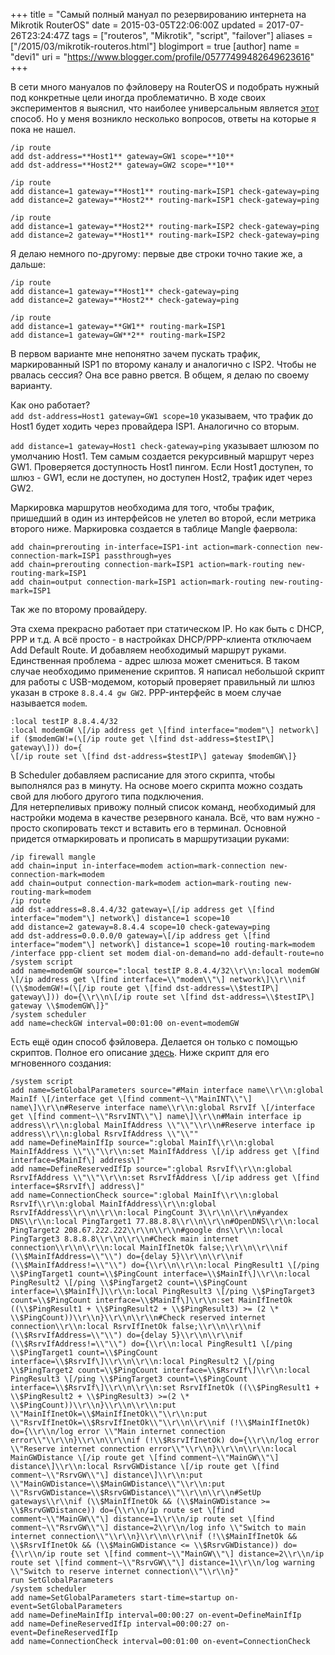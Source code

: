 +++
title = "Самый полный мануал по резервированию интернета на Mikrotik RouterOS"
date = 2015-03-05T22:06:00Z
updated = 2017-07-26T23:24:47Z
tags = ["routeros", "Mikrotik", "script", "failover"]
aliases = ["/2015/03/mikrotik-routeros.html"]
blogimport = true 
[author]
	name = "devi1"
	uri = "https://www.blogger.com/profile/05777499482649623616"
+++

В сети много мануалов по фэйловеру на RouterOS и подобрать нужный под конкретные цели иногда проблематично. В ходе своих экспериментов я выяснил, что наиболее универсальным является [этот](http://wiki.mikrotik.com/wiki/Advanced_Routing_Failover_without_Scripting) способ. Но у меня возникло несколько вопросов, ответы на которые я пока не нашел.  
  
```
/ip route  
add dst-address=**Host1** gateway=GW1 scope=**10**  
add dst-address=**Host2** gateway=GW2 scope=**10**
```
  
```
/ip route  
add distance=1 gateway=**Host1** routing-mark=ISP1 check-gateway=ping  
add distance=2 gateway=**Host2** routing-mark=ISP1 check-gateway=ping
```
  
```
/ip route  
add distance=1 gateway=**Host2** routing-mark=ISP2 check-gateway=ping  
add distance=2 gateway=**Host1** routing-mark=ISP2 check-gateway=ping
```
  
  
Я делаю немного по-другому: первые две строки точно такие же, а дальше:  
```
/ip route  
add distance=1 gateway=**Host1** check-gateway=ping  
add distance=2 gateway=**Host2** check-gateway=ping
```
  
```
/ip route  
add distance=1 gateway=**GW1** routing-mark=ISP1  
add distance=1 gateway=GW**2** routing-mark=ISP2
```
  
В первом варианте мне непонятно зачем пускать трафик, маркированный ISP1 по второму каналу и аналогично с ISP2. Чтобы не рвалась сессия? Она все равно рвется. В общем, я делаю по своему варианту.  
  
Как оно работает?  
`add dst-address=Host1 gateway=GW1 scope=10` указываем, что трафик до Host1 будет ходить через провайдера ISP1. Аналогично со вторым.  
  
`add distance=1 gateway=Host1 check-gateway=ping` указывает шлюзом по умолчанию Host1. Тем самым создается рекурсивный маршрут через GW1. Проверяется доступность Host1 пингом. Если Host1 доступен, то шлюз - GW1, если не доступен, но доступен Host2, трафик идет через GW2.  
  
Маркировка маршрутов необходима для того, чтобы трафик, пришедший в один из интерфейсов не улетел во второй, если метрика второго ниже. Маркировка создается в таблице Mangle фаервола:  
```
add chain=prerouting in-interface=ISP1-int action=mark-connection new-connection-mark=ISP1 passthrough=yes   
add chain=prerouting connection-mark=ISP1 action=mark-routing new-routing-mark=ISP1  
add chain=output connection-mark=ISP1 action=mark-routing new-routing-mark=ISP1  
```
Так же по второму провайдеру.  
  
Эта схема прекрасно работает при статическом IP. Но как быть с DHCP, PPP и т.д. А всё просто - в настройках DHCP/PPP-клиента отключаем Add Default Route. И добавляем необходимый маршрут руками. Единственная проблема - адрес шлюза может смениться. В таком случае необходимо применение скриптов. Я написал небольшой скрипт для работы с USB-модемом, который проверяет правильный ли шлюз указан в строке `8.8.4.4 gw GW2`. PPP-интерфейс в моем случае называется `modem`.  
```
:local testIP 8.8.4.4/32  
:local modemGW \[/ip address get \[find interface="modem"\] network\]  
if ($modemGW!=(\[/ip route get \[find dst-address=$testIP\] gateway\])) do={  
\[/ip route set \[find dst-address=$testIP\] gateway $modemGW\]}  
```
В Scheduler добавляем расписание для этого скрипта, чтобы выполнялся раз в минуту. На основе моего скрипта можно создать свой для любого другого типа подключения.  
Для нетерпеливых привожу полный список команд, необходимый для настройки модема в качестве резервного канала. Всё, что вам нужно - просто скопировать текст и вставить его в терминал. Основной придется отмаркировать и прописать в маршрутизации руками:  
```
/ip firewall mangle  
add chain=input in-interface=modem action=mark-connection new-connection-mark=modem  
add chain=output connection-mark=modem action=mark-routing new-routing-mark=modem  
/ip route  
add dst-address=8.8.4.4/32 gateway=\[/ip address get \[find interface="modem"\] network\] distance=1 scope=10  
add distance=2 gateway=8.8.4.4 scope=10 check-gateway=ping  
add dst-address=0.0.0.0/0 gateway=\[/ip address get \[find interface="modem"\] network\] distance=1 scope=10 routing-mark=modem  
/interface ppp-client set modem dial-on-demand=no add-default-route=no  
/system script  
add name=modemGW source=":local testIP 8.8.4.4/32\\r\\n:local modemGW \[/ip address get \[find interface=\\"modem\\"\] network\]\\r\\nif (\\$modemGW!=(\[/ip route get \[find dst-address=\\$testIP\] gateway\])) do={\\r\\n\[/ip route set \[find dst-address=\\$testIP\] gateway \\$modemGW\]}"  
/system scheduler  
add name=checkGW interval=00:01:00 on-event=modemGW  
```
  
Есть ещё один способ фэйловера. Делается он только с помощью скриптов. Полное его описание [здесь](http://habrahabr.ru/post/141785/). Ниже скрипт для его мгновенного создания:  
```
/system script  
add name=SetGlobalParameters source="#Main interface name\\r\\n:global MainIf \[/interface get \[find comment~\\"MainINT\\"\] name\]\\r\\n#Reserve interface name\\r\\n:global RsrvIf \[/interface get \[find comment~\\"RsrvINT\\"\] name\]\\r\\n#Main interface ip address\\r\\n:global MainIfAddress \\"\\"\\r\\n#Reserve interface ip address\\r\\n:global RsrvIfAddress \\"\\""  
add name=DefineMainIfIp source=":global MainIf\\r\\n:global MainIfAddress \\"\\"\\r\\n:set MainIfAddress \[/ip address get \[find interface=$MainIf\] address\]"  
add name=DefineReservedIfIp source=":global RsrvIf\\r\\n:global RsrvIfAddress \\"\\"\\r\\n:set RsrvIfAddress \[/ip address get \[find interface=$RsrvIf\] address\]"  
add name=ConnectionCheck source=":global MainIf\\r\\n:global RsrvIf\\r\\n:global MainIfAddress\\r\\n:global RsrvIfAddress\\r\\n\\r\\n:local PingCount 3\\r\\n\\r\\n#yandex DNS\\r\\n:local PingTarget1 77.88.8.8\\r\\n\\r\\n#OpenDNS\\r\\n:local PingTarget2 208.67.222.222\\r\\n\\r\\n#google dns\\r\\n:local PingTarget3 8.8.8.8\\r\\n\\r\\n#Check main internet connection\\r\\n\\r\\n:local MainIfInetOk false;\\r\\n\\r\\nif (\\$MainIfAddress=\\"\\") do={delay 5}\\r\\n\\r\\nif (\\$MainIfAddress!=\\"\\") do={\\r\\n\\r\\n:local PingResult1 \[/ping \\$PingTarget1 count=\\$PingCount interface=\\$MainIf\]\\r\\n:local PingResult2 \[/ping \\$PingTarget2 count=\\$PingCount interface=\\$MainIf\]\\r\\n:local PingResult3 \[/ping \\$PingTarget3 count=\\$PingCount interface=\\$MainIf\]\\r\\n:set MainIfInetOk ((\\$PingResult1 + \\$PingResult2 + \\$PingResult3) >= (2 \* \\$PingCount))\\r\\n}\\r\\n\\r\\n#Check reserved internet connection\\r\\n:local RsrvIfInetOk false;\\r\\n\\r\\nif (\\$RsrvIfAddress=\\"\\") do={delay 5}\\r\\n\\r\\nif (\\$RsrvIfAddress!=\\"\\") do={\\r\\n:local PingResult1 \[/ping \\$PingTarget1 count=\\$PingCount interface=\\$RsrvIf\]\\r\\n\\r\\n:local PingResult2 \[/ping \\$PingTarget2 count=\\$PingCount interface=\\$RsrvIf\]\\r\\n:local PingResult3 \[/ping \\$PingTarget3 count=\\$PingCount interface=\\$RsrvIf\]\\r\\n\\r\\n:set RsrvIfInetOk ((\\$PingResult1 + \\$PingResult2 + \\$PingResult3) >=(2 \* \\$PingCount))\\r\\n}\\r\\n\\r\\n:put \\"MainIfInetOk=\\$MainIfInetOk\\"\\r\\n:put \\"RsrvIfInetOk=\\$RsrvIfInetOk\\"\\r\\n\\r\\nif (!\\$MainIfInetOk) do={\\r\\n/log error \\"Main internet connection error\\"\\r\\n}\\r\\n\\r\\nif (!\\$RsrvIfInetOk) do={\\r\\n/log error \\"Reserve internet connection error\\"\\r\\n}\\r\\n\\r\\n:local MainGWDistance \[/ip route get \[find comment~\\"MainGW\\"\] distance\]\\r\\n:local RsrvGWDistance \[/ip route get \[find comment~\\"RsrvGW\\"\] distance\]\\r\\n:put \\"MainGWDistance=\\$MainGWDistance\\"\\r\\n:put \\"RsrvGWDistance=\\$RsrvGWDistance\\"\\r\\n\\r\\n#SetUp gateways\\r\\nif (\\$MainIfInetOk && (\\$MainGWDistance >= \\$RsrvGWDistance)) do={\\r\\n/ip route set \[find comment~\\"MainGW\\"\] distance=1\\r\\n/ip route set \[find comment~\\"RsrvGW\\"\] distance=2\\r\\n/log info \\"Switch to main internet connection\\"\\r\\n}\\r\\n\\r\\nif (!\\$MainIfInetOk && \\$RsrvIfInetOk && (\\$MainGWDistance <= \\$RsrvGWDistance)) do={\\r\\n/ip route set \[find comment~\\"MainGW\\"\] distance=2\\r\\n/ip route set \[find comment~\\"RsrvGW\\"\] distance=1\\r\\n/log warning \\"Switch to reserve internet connection\\"\\r\\n}"  
run SetGlobalParameters  
/system scheduler  
add name=SetGlobalParameters start-time=startup on-event=SetGlobalParameters  
add name=DefineMainIfIp interval=00:00:27 on-event=DefineMainIfIp  
add name=DefineReservedIfIp interval=00:00:27 on-event=DefineReservedIfIp  
add name=ConnectionCheck interval=00:01:00 on-event=ConnectionCheck
```